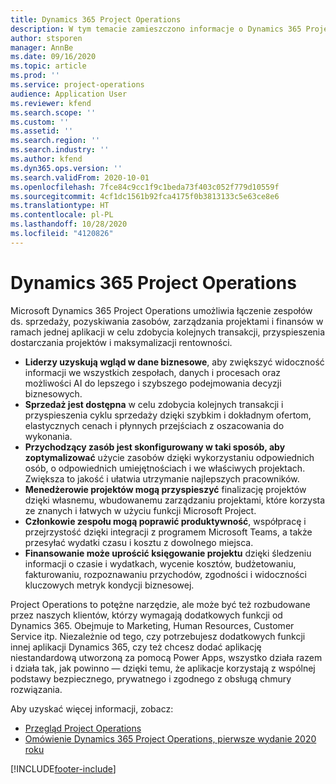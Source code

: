 ```yaml
---
title: Dynamics 365 Project Operations
description: W tym temacie zamieszczono informacje o Dynamics 365 Project operations.
author: stsporen
manager: AnnBe
ms.date: 09/16/2020
ms.topic: article
ms.prod: ''
ms.service: project-operations
audience: Application User
ms.reviewer: kfend
ms.search.scope: ''
ms.custom: ''
ms.assetid: ''
ms.search.region: ''
ms.search.industry: ''
ms.author: kfend
ms.dyn365.ops.version: ''
ms.search.validFrom: 2020-10-01
ms.openlocfilehash: 7fce84c9cc1f9c1beda73f403c052f779d10559f
ms.sourcegitcommit: 4cf1dc1561b92fca4175f0b3813133c5e63ce8e6
ms.translationtype: HT
ms.contentlocale: pl-PL
ms.lasthandoff: 10/28/2020
ms.locfileid: "4120826"
---
```

# <a name="dynamics-365-project-operations"></a>Dynamics 365 Project Operations

Microsoft Dynamics 365 Project Operations umożliwia łączenie zespołów ds. sprzedaży, pozyskiwania zasobów, zarządzania projektami i finansów w ramach jednej aplikacji w celu zdobycia kolejnych transakcji, przyspieszenia dostarczania projektów i maksymalizacji rentowności.

-   **Liderzy uzyskują wgląd w dane biznesowe**, aby zwiększyć widoczność informacji we wszystkich zespołach, danych i procesach oraz możliwości AI do lepszego i szybszego podejmowania decyzji biznesowych.
-   **Sprzedaż jest dostępna** w celu zdobycia kolejnych transakcji i przyspieszenia cyklu sprzedaży dzięki szybkim i dokładnym ofertom, elastycznych cenach i płynnych przejściach z oszacowania do wykonania.
-   **Przychodzący zasób jest skonfigurowany w taki sposób, aby zoptymalizować** użycie zasobów dzięki wykorzystaniu odpowiednich osób, o odpowiednich umiejętnościach i we właściwych projektach. Zwiększa to jakość i ułatwia utrzymanie najlepszych pracowników.
-   **Menedżerowie projektów mogą przyspieszyć** finalizację projektów dzięki własnemu, wbudowanemu zarządzaniu projektami, które korzysta ze znanych i łatwych w użyciu funkcji Microsoft Project.
-   **Członkowie zespołu mogą poprawić produktywność**, współpracę i przejrzystość dzięki integracji z programem Microsoft Teams, a także przesyłać wydatki czasu i kosztu z dowolnego miejsca.
-   **Finansowanie może uprościć księgowanie projektu** dzięki śledzeniu informacji o czasie i wydatkach, wycenie kosztów, budżetowaniu, fakturowaniu, rozpoznawaniu przychodów, zgodności i widoczności kluczowych metryk kondycji biznesowej.

Project Operations to potężne narzędzie, ale może być też rozbudowane przez naszych klientów, którzy wymagają dodatkowych funkcji od Dynamics 365. Obejmuje to Marketing, Human Resources, Customer Service itp. Niezależnie od tego, czy potrzebujesz dodatkowych funkcji innej aplikacji Dynamics 365, czy też chcesz dodać aplikację niestandardową utworzoną za pomocą Power Apps, wszystko działa razem i działa tak, jak powinno — dzięki temu, że aplikacje korzystają z wspólnej podstawy bezpiecznego, prywatnego i zgodnego z obsługą chmury rozwiązania.

Aby uzyskać więcej informacji, zobacz:

- [Przegląd Project Operations](https://dynamics.microsoft.com/en-us/project-operations/overview/)
- [Omówienie Dynamics 365 Project Operations, pierwsze wydanie 2020 roku](https://docs.microsoft.com/dynamics365-release-plan/2020wave1/dynamics365-project-operations/)



[!INCLUDE[footer-include](includes/footer-banner.md)]